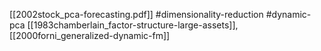 [[2002stock_pca-forecasting.pdf]]
#dimensionality-reduction #dynamic-pca
[[1983chamberlain_factor-structure-large-assets]], [[2000forni_generalized-dynamic-fm]]

